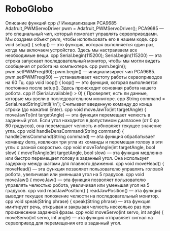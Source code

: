 # RoboGlobo
Описание функций
cpp
// Инициализация PCA9685
Adafruit_PWMServoDriver pwm = Adafruit_PWMServoDriver();
PCA9685 — это специальный чип, который помогает управлять сервоприводами. Мы создаем объект pwm, чтобы использовать его в нашем коде.
cpp
void setup() {
setup() — это функция, которая выполняется один раз, когда мы включаем устройство. Здесь мы настраиваем все необходимые вещи.
cpp
  Serial.begin(115200);
Serial.begin(115200) — эта строка запускает последовательный монитор, чтобы мы могли видеть сообщения от робота на компьютере.
cpp
  pwm.begin();
  pwm.setPWMFreq(60);
pwm.begin() — инициализирует чип PCA9685.
pwm.setPWMFreq(60) — устанавливает частоту работы сервоприводов на 60 Гц.
cpp
void loop() {
loop() — это функция, которая выполняется постоянно после setup(). Здесь происходит основная работа нашего робота.
cpp
if (Serial.available() > 0) {
Проверяет, есть ли данные, которые мы ввели в последовательном мониторе.
cpp
String command = Serial.readStringUntil('\n');
Считывает введенную команду до конца строки (до нажатия Enter).
cpp
void moveJawTo(int targetAngle) {
moveJawTo(int targetAngle) — эта функция перемещает челюсть в заданный угол. Если угол находится в допустимом диапазоне (от 0 до 80 градусов), она перемещает челюсть и обновляет текущее значение угла.
cpp
void handleDensCommand(String command) {
handleDensCommand(String command) — эта функция обрабатывает команду dens, извлекая три угла из команды и перемещая голову в эти углы с разной скоростью.
cpp
void moveToAngle(int targetAngle, bool slow) {
moveToAngle(int targetAngle, bool slow) — эта функция медленно или быстро перемещает голову в заданный угол. Она использует задержку между шагами для плавного движения.
cpp
void moveHead() {
moveHead() — эта функция позволяет пользователю управлять головой робота, увеличивая или уменьшая угол на 5 градусов.
cpp
void moveJaw() {
moveJaw() — эта функция позволяет пользователю управлять челюстью робота, увеличивая или уменьшая угол на 5 градусов.
cpp
void readJawPosition() {
readJawPosition() — эта функция выводит текущее положение челюсти на последовательный монитор.
cpp
void speak(String phrase) {
speak(String phrase) — эта функция имитирует речь, открывая и закрывая челюсть несколько раз при произнесении заданной фразы.
cpp
void moveServo(int servo, int angle) {
moveServo(int servo, int angle) — эта функция отправляет сигнал на сервопривод для перемещения его в заданный угол.
